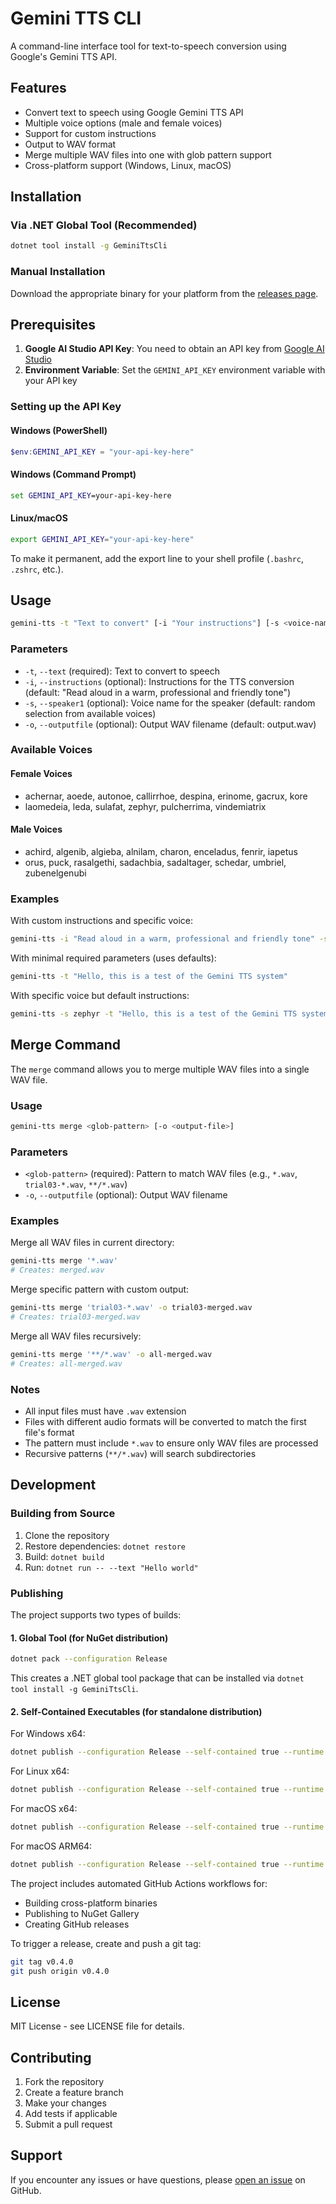 # Gemini TTS CLI

A command-line interface tool for text-to-speech conversion using Google's Gemini TTS API.

## Features

- Convert text to speech using Google Gemini TTS API
- Multiple voice options (male and female voices)
- Support for custom instructions
- Output to WAV format
- Merge multiple WAV files into one with glob pattern support
- Cross-platform support (Windows, Linux, macOS)

## Installation

### Via .NET Global Tool (Recommended)

```bash
dotnet tool install -g GeminiTtsCli
```

### Manual Installation

Download the appropriate binary for your platform from the [releases page](https://github.com/doggy8088/gemini-tts-cli/releases).

## Prerequisites

1. **Google AI Studio API Key**: You need to obtain an API key from [Google AI Studio](https://makersuite.google.com/app/apikey)
2. **Environment Variable**: Set the `GEMINI_API_KEY` environment variable with your API key

### Setting up the API Key

#### Windows (PowerShell)

```powershell
$env:GEMINI_API_KEY = "your-api-key-here"
```

#### Windows (Command Prompt)

```cmd
set GEMINI_API_KEY=your-api-key-here
```

#### Linux/macOS

```bash
export GEMINI_API_KEY="your-api-key-here"
```

To make it permanent, add the export line to your shell profile (`.bashrc`, `.zshrc`, etc.).

## Usage

```bash
gemini-tts -t "Text to convert" [-i "Your instructions"] [-s <voice-name>] [-o output.wav]
```

### Parameters

- `-t`, `--text` (required): Text to convert to speech
- `-i`, `--instructions` (optional): Instructions for the TTS conversion (default: "Read aloud in a warm, professional and friendly tone")
- `-s`, `--speaker1` (optional): Voice name for the speaker (default: random selection from available voices)
- `-o`, `--outputfile` (optional): Output WAV filename (default: output.wav)

### Available Voices

#### Female Voices

- achernar, aoede, autonoe, callirrhoe, despina, erinome, gacrux, kore
- laomedeia, leda, sulafat, zephyr, pulcherrima, vindemiatrix

#### Male Voices

- achird, algenib, algieba, alnilam, charon, enceladus, fenrir, iapetus
- orus, puck, rasalgethi, sadachbia, sadaltager, schedar, umbriel, zubenelgenubi

### Examples

With custom instructions and specific voice:
```bash
gemini-tts -i "Read aloud in a warm, professional and friendly tone" -s achird -t "大家好，我是 Will 保哥。" -o my-name-is-will.wav
```

With minimal required parameters (uses defaults):
```bash
gemini-tts -t "Hello, this is a test of the Gemini TTS system"
```

With specific voice but default instructions:
```bash
gemini-tts -s zephyr -t "Hello, this is a test of the Gemini TTS system" -o greeting.wav
```

## Merge Command

The `merge` command allows you to merge multiple WAV files into a single WAV file.

### Usage

```bash
gemini-tts merge <glob-pattern> [-o <output-file>]
```

### Parameters

- `<glob-pattern>` (required): Pattern to match WAV files (e.g., `*.wav`, `trial03-*.wav`, `**/*.wav`)
- `-o`, `--outputfile` (optional): Output WAV filename

### Examples

Merge all WAV files in current directory:
```bash
gemini-tts merge '*.wav'
# Creates: merged.wav
```

Merge specific pattern with custom output:
```bash
gemini-tts merge 'trial03-*.wav' -o trial03-merged.wav
# Creates: trial03-merged.wav
```

Merge all WAV files recursively:
```bash
gemini-tts merge '**/*.wav' -o all-merged.wav
# Creates: all-merged.wav
```

### Notes

- All input files must have `.wav` extension
- Files with different audio formats will be converted to match the first file's format
- The pattern must include `*.wav` to ensure only WAV files are processed
- Recursive patterns (`**/*.wav`) will search subdirectories

## Development

### Building from Source

1. Clone the repository
2. Restore dependencies: `dotnet restore`
3. Build: `dotnet build`
4. Run: `dotnet run -- --text "Hello world"`

### Publishing

The project supports two types of builds:

#### 1. Global Tool (for NuGet distribution)

```bash
dotnet pack --configuration Release
```

This creates a .NET global tool package that can be installed via `dotnet tool install -g GeminiTtsCli`.

#### 2. Self-Contained Executables (for standalone distribution)

For Windows x64:

```bash
dotnet publish --configuration Release --self-contained true --runtime win-x64 -p:PublishSelfContained=true
```

For Linux x64:

```bash
dotnet publish --configuration Release --self-contained true --runtime linux-x64 -p:PublishSelfContained=true
```

For macOS x64:

```bash
dotnet publish --configuration Release --self-contained true --runtime osx-x64 -p:PublishSelfContained=true
```

For macOS ARM64:

```bash
dotnet publish --configuration Release --self-contained true --runtime osx-arm64 -p:PublishSelfContained=true
```

The project includes automated GitHub Actions workflows for:

- Building cross-platform binaries
- Publishing to NuGet Gallery
- Creating GitHub releases

To trigger a release, create and push a git tag:

```bash
git tag v0.4.0
git push origin v0.4.0
```

## License

MIT License - see LICENSE file for details.

## Contributing

1. Fork the repository
2. Create a feature branch
3. Make your changes
4. Add tests if applicable
5. Submit a pull request

## Support

If you encounter any issues or have questions, please [open an issue](https://github.com/doggy8088/gemini-tts-cli/issues) on GitHub.

